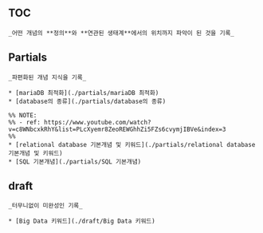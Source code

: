 ## TOC

    _어떤 개념의 **정의**와 **연관된 생태계**에서의 위치까지 파악이 된 것을 기록_



## Partials

    _파편화된 개념 지식을 기록_

    * [mariaDB 최적화](./partials/mariaDB 최적화)
    * [database의 종류](./partials/database의 종류)

    %% NOTE:
    %% - ref: https://www.youtube.com/watch?v=c8WNbcxkRhY&list=PLcXyemr8ZeoREWGhhZi5FZs6cvymjIBVe&index=3
    %%
    * [relational database 기본개념 및 키워드](./partials/relational database 기본개념 및 키워드)
    * [SQL 기본개념](./partials/SQL 기본개념)


## draft

    _터무니없이 미완성인 기록_

    * [Big Data 키워드](./draft/Big Data 키워드)
